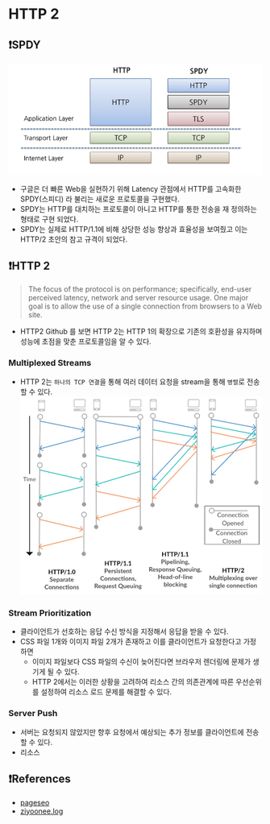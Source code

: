 # HTTP 2

## ❗️SPDY
![spdy](../img/spdy.png)
* 구글은 더 빠른 Web을 실현하기 위해 Latency 관점에서 HTTP를 고속화한 SPDY(스피디) 라 불리는 새로운 프로토콜을 구현했다.
* SPDY는 HTTP를 대치하는 프로토콜이 아니고 HTTP를 통한 전송을 재 정의하는 형태로 구현 되었다.
* SPDY는 실제로 HTTP/1.1에 비해 상당한 성능 향상과 효율성을 보여줬고 이는 HTTP/2 초안의 참고 규격이 되었다.

## ❗️HTTP 2
> The focus of the protocol is on performance; specifically, end-user perceived latency, network and server resource usage. One major goal is to allow the use of a single connection from browsers to a Web site. 
* HTTP2 Github 를 보면 HTTP 2는 HTTP 1의 확장으로 기존의 호환성을 유지하며 성능에 초점을 맞춘 프로토콜임을 알 수 있다.

### **Multiplexed Streams**
* HTTP 2는 `하나의 TCP 연결`을 통해 여러 데이터 요청을 stream을 통해 `병렬`로 전송할 수 있다.
![http_comparison](../img/http_comparison.png)

### **Stream Prioritization**
* 클라이언트가 선호하는 응답 수신 방식을 지정해서 응답을 받을 수 있다.
* CSS 파일 1개와 이미지 파일 2개가 존재하고 이를 클라이언트가 요청한다고 가정하면
  * 이미지 파일보다 CSS 파일의 수신이 늦어진다면 브라우저 렌더링에 문제가 생기게 될 수 있다.
  * HTTP 2에서는 이러한 상황을 고려하여 리소스 간의 의존관계에 따른 우선순위를 설정하여 리소스 로드 문제를 해결할 수 있다.

### **Server Push**
* 서버는 요청되지 않았지만 향후 요청에서 예상되는 추가 정보를 클라이언트에 전송할 수 있다.
* 리소스 


## ❗️References
* [pageseo](https://gngsn.tistory.com/99)
* [ziyoonee.log](https://velog.io/@ziyoonee/HTTP1-%EB%B6%80%ED%84%B0-HTTP3-%EA%B9%8C%EC%A7%80-%EC%95%8C%EC%95%84%EB%B3%B4%EA%B8%B0)